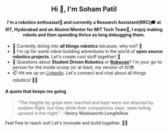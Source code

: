 <!--
**soham2560/soham2560** is a ✨ _special_ ✨ repository because its `README.md` (this file) appears on your GitHub profile.-->
<h2 align="center">Hi 👋, I'm Soham Patil</h2>
<h4 align="center">I'm a robotics enthusiast🤖 and currently a Research Assistant(RRC)🎓 at IIIT, Hyderabad and an Alumni Mentor for MIT Tech Team🚀, I enjoy making robots and then spending thrice as long debugging them.</h4>

- 🌱 Currently diving into **all things robotics** because, why not? 🤖
- 👯 I'm up for some robot-building adventures in the world of **open source robotics projects**. Let's create cool stuff together! 🚀
- 💬 Questions about **Student Driven Robotics** or **[Robocon](https://en.wikipedia.org/wiki/ABU_Robocon)**? I'm your go-to person for the inside scoop (or at least, my version of it)!😎
- 📫 Hit me up on [Linkedin](https://www.linkedin.com/in/sohampatil2560/). Let's connect and chat about all things robotics! 🤖✨


#### A quote that keeps me going
> "The heights by great men reached and kept were not attained by sudden flight, but they while their companions slept, were toiling upward in the night." - **Henry Wadsworth Longfellow**



Feel free to reach out! Let's innovate and build together. 🤖✨
